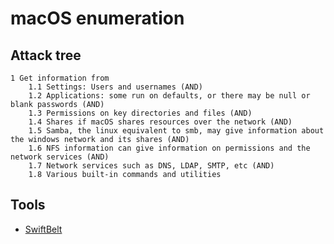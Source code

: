 # macOS enumeration

## Attack tree

```text
1 Get information from
    1.1 Settings: Users and usernames (AND)
    1.2 Applications: some run on defaults, or there may be null or blank passwords (AND)
    1.3 Permissions on key directories and files (AND)
    1.4 Shares if macOS shares resources over the network (AND)
    1.5 Samba, the linux equivalent to smb, may give information about the windows network and its shares (AND)
    1.6 NFS information can give information on permissions and the network services (AND)
    1.7 Network services such as DNS, LDAP, SMTP, etc (AND)
    1.8 Various built-in commands and utilities
```

## Tools

* [SwiftBelt](https://github.com/cedowens/SwiftBelt)